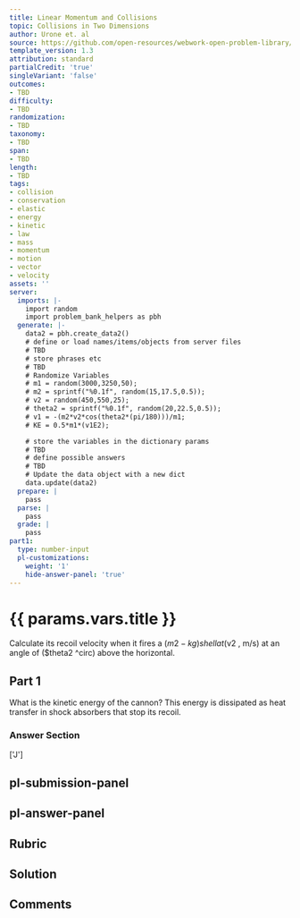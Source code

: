 ```yaml
---
title: Linear Momentum and Collisions
topic: Collisions in Two Dimensions
author: Urone et. al
source: https://github.com/open-resources/webwork-open-problem-library/tree/master/Contrib/BrockPhysics/College_Physics_Urone/8.Linear_Momentum_and_Collisions/8-06.Collisions_Two_Dimensions/NU_U17_08_06_003.pg
template_version: 1.3
attribution: standard
partialCredit: 'true'
singleVariant: 'false'
outcomes:
- TBD
difficulty:
- TBD
randomization:
- TBD
taxonomy:
- TBD
span:
- TBD
length:
- TBD
tags:
- collision
- conservation
- elastic
- energy
- kinetic
- law
- mass
- momentum
- motion
- vector
- velocity
assets: ''
server:
  imports: |-
    import random
    import problem_bank_helpers as pbh
  generate: |-
    data2 = pbh.create_data2()
    # define or load names/items/objects from server files
    # TBD
    # store phrases etc
    # TBD
    # Randomize Variables
    # m1 = random(3000,3250,50);
    # m2 = sprintf("%0.1f", random(15,17.5,0.5));
    # v2 = random(450,550,25);
    # theta2 = sprintf("%0.1f", random(20,22.5,0.5));
    # v1 = -(m2*v2*cos(theta2*(pi/180)))/m1;
    # KE = 0.5*m1*(v1E2);

    # store the variables in the dictionary params
    # TBD
    # define possible answers
    # TBD
    # Update the data object with a new dict
    data.update(data2)
  prepare: |
    pass
  parse: |
    pass
  grade: |
    pass
part1:
  type: number-input
  pl-customizations:
    weight: '1'
    hide-answer-panel: 'true'
---
```


# {{ params.vars.title }} 


Calculate its recoil velocity when it fires a ($m2 -kg) shell at ($v2 , m/s) at an angle of ($theta2 ^circ) above the horizontal.

## Part 1 
What is the kinetic energy of the cannon? This energy is dissipated as heat transfer in shock absorbers that stop its recoil. 


 ### Answer Section
['J']

## pl-submission-panel 


## pl-answer-panel 


## Rubric 


## Solution 


## Comments 


